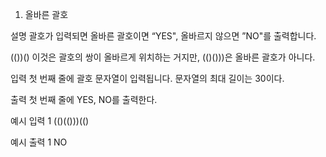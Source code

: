 1. 올바른 괄호


설명
괄호가 입력되면 올바른 괄호이면 “YES", 올바르지 않으면 ”NO"를 출력합니다.

(())() 이것은 괄호의 쌍이 올바르게 위치하는 거지만, (()()))은 올바른 괄호가 아니다.


입력
첫 번째 줄에 괄호 문자열이 입력됩니다. 문자열의 최대 길이는 30이다.

출력
첫 번째 줄에 YES, NO를 출력한다.


예시 입력 1
(()(()))(()

예시 출력 1
NO
